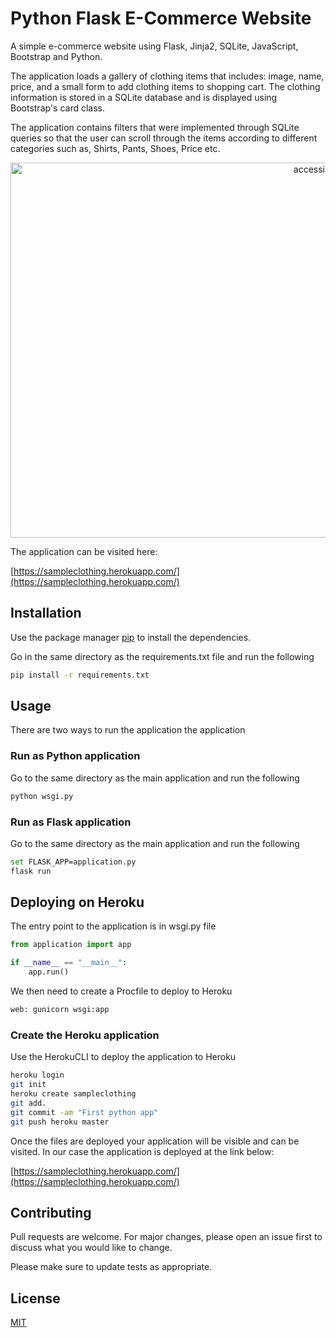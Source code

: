# Python Flask E-Commerce Website

A simple e-commerce website using Flask, Jinja2, SQLite, JavaScript, Bootstrap and Python.

The application loads a gallery of clothing items that includes: image, name, price, and a small form to add clothing items to shopping cart. The clothing information is stored in a SQLite database and is displayed using Bootstrap's card class.

The application contains filters that were implemented through SQLite queries so that the user can scroll through the items according to different categories such as, Shirts, Pants, Shoes, Price etc.

<p align="center">
  <img src="https://github.com/haxamxam/Flask-Python-E-Commerce/blob/master/clothing.png" width="1000" height="600" alt="accessibility text">
</p>

The application can be visited here:

[https://sampleclothing.herokuapp.com/](https://sampleclothing.herokuapp.com/)


## Installation

Use the package manager [pip](https://pip.pypa.io/en/stable/) to install the dependencies.

Go in the same directory as the requirements.txt file and run the following

```bash
pip install -r requirements.txt
```

## Usage

There are two ways to run the application the application

### Run as Python application 

Go to the same directory as the main application and run the following

```bash
python wsgi.py
```
### Run as Flask application 

Go to the same directory as the main application and run the following


```bash
set FLASK_APP=application.py
flask run
```


## Deploying on Heroku

The entry point to the application is in wsgi.py file

```python
from application import app

if __name__ == "__main__":
    app.run()
```
We then need to create a Procfile to deploy to Heroku



```bash
web: gunicorn wsgi:app
```

### Create the Heroku application

Use the HerokuCLI to deploy the application to Heroku 

```bash
heroku login
git init
heroku create sampleclothing
git add.
git commit -am "First python app"
git push heroku master
```

Once the files are deployed your application will be visible and can be visited. In our case the application is deployed at the link below:


[https://sampleclothing.herokuapp.com/](https://sampleclothing.herokuapp.com/)


## Contributing
Pull requests are welcome. For major changes, please open an issue first to discuss what you would like to change.

Please make sure to update tests as appropriate.

## License
[MIT](https://choosealicense.com/licenses/mit/)
